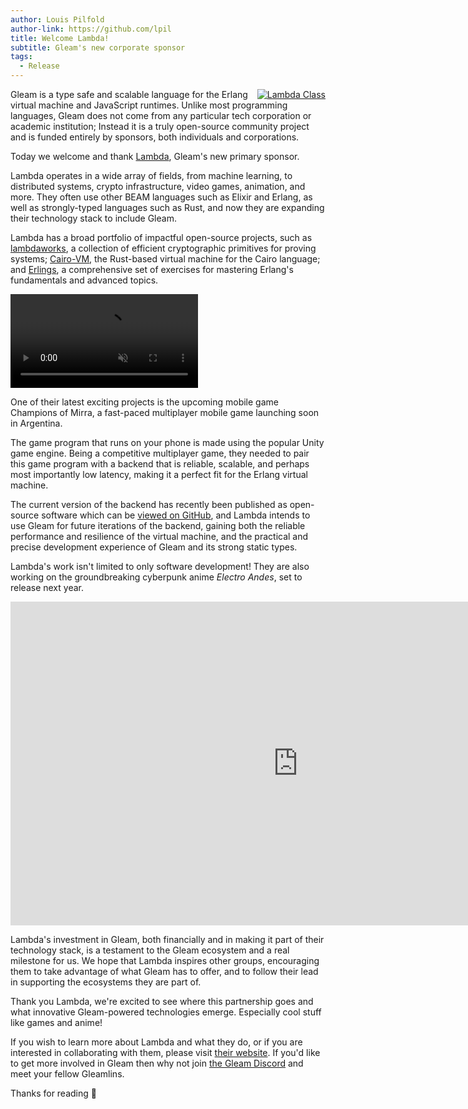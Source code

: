 ```yaml
---
author: Louis Pilfold
author-link: https://github.com/lpil
title: Welcome Lambda!
subtitle: Gleam's new corporate sponsor
tags:
  - Release
---
```


<a style="float: right; padding-left: var(--gap-4)" class="sponsor-level1" href="https://lambdaclass.com/" rel="noopener" target="_blank" >
  <img src="/images/sponsors/lambda-class-white.png" alt="Lambda Class">
</a>

Gleam is a type safe and scalable language for the Erlang virtual machine and
JavaScript runtimes. Unlike most programming languages, Gleam does not come from
any particular tech corporation or academic institution; Instead it is a truly
open-source community project and is funded entirely by sponsors, both
individuals and corporations.

Today we welcome and thank [Lambda](https://lambdaclass.com/), Gleam's new primary sponsor.

Lambda operates in a wide array of fields, from machine learning, to distributed
systems, crypto infrastructure, video games, animation, and more. They
often use other BEAM languages such as Elixir and Erlang, as well as
strongly-typed languages such as Rust, and now they are expanding their
technology stack to include Gleam.

Lambda has a broad portfolio of impactful open-source projects, such as
[lambdaworks](https://github.com/lambdaclass/lambdaworks), a collection of
efficient cryptographic primitives for proving systems;
[Cairo-VM](https://github.com/lambdaclass/cairo-vm), the Rust-based virtual
machine for the Cairo language; and
[Erlings](https://github.com/lambdaclass/erlings), a comprehensive set of
exercises for mastering Erlang's fundamentals and advanced topics.

<video autoplay muted loop controls>
  <source src="/images/news/welcome-lambda/champions.mp4" type="video/mp4">
  Your browser does not support the video tag.
</video>

One of their latest exciting projects is the upcoming mobile game Champions of
Mirra, a fast-paced multiplayer mobile game launching soon in Argentina.

The game program that runs on your phone is made using the popular Unity game
engine. Being a competitive multiplayer game, they needed to pair this game
program with a backend that is reliable, scalable, and perhaps most importantly
low latency, making it a perfect fit for the Erlang virtual machine.

The current version of the backend has recently been published as open-source
software which can be [viewed on GitHub](https://github.com/lambdaclass/mirra_backend), 
and Lambda intends to use Gleam for future iterations of the backend, gaining
both the reliable performance and resilience of the virtual machine, and the
practical and precise development experience of Gleam and its strong static
types.

Lambda's work isn't limited to only software development! They are also working
on the groundbreaking cyberpunk anime _Electro Andes_, set to release next year.

<iframe width="920" height="518" src="https://www.youtube.com/embed/m-d4lgIQWGc?si=q7CL2b2iFSh5smwl" title="YouTube video player" frameborder="0" allow="accelerometer; autoplay; clipboard-write; encrypted-media; gyroscope; picture-in-picture; web-share" referrerpolicy="strict-origin-when-cross-origin" allowfullscreen></iframe>

Lambda's investment in Gleam, both financially and in making it part of their
technology stack, is a testament to the Gleam ecosystem and a real milestone for
us. We hope that Lambda inspires other groups, encouraging them to take
advantage of what Gleam has to offer, and to follow their lead in supporting the
ecosystems they are part of.

Thank you Lambda, we're excited to see where this partnership goes and what
innovative Gleam-powered technologies emerge. Especially cool stuff like games
and anime!

If you wish to learn more about Lambda and what they do, or if you are
interested in collaborating with them, please visit [their website](https://lambdaclass.com/).
If you'd like to get more involved in Gleam then why not join [the Gleam Discord](https://discord.gg/Fm8Pwmy)
and meet your fellow Gleamlins.

Thanks for reading 💖
